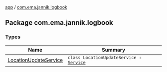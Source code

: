 [app](../index.md) / [com.ema.jannik.logbook](./index.md)

## Package com.ema.jannik.logbook

### Types

| Name | Summary |
|---|---|
| [LocationUpdateService](-location-update-service/index.md) | `class LocationUpdateService : `[`Service`](https://developer.android.com/reference/android/app/Service.html) |
